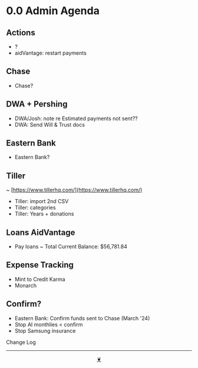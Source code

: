 # 0.0 Admin Agenda

## Actions

* ?
* aidVantage: restart payments

## Chase

* Chase?

## DWA + Pershing

* DWA/Josh: note re Estimated payments not sent??
* DWA: Send Will & Trust docs

## Eastern Bank

* Eastern Bank?

## Tiller

~ [https://www.tillerhq.com/](https://www.tillerhq.com/)

* Tiller: import 2nd CSV
* Tiller: categories 
* Tiller: Years + donations

## Loans AidVantage

* Pay loans ~ Total Current Balance: $56,781.84

## Expense Tracking

* Mint to Credit Karma
* Monarch

## Confirm?

* Eastern Bank: Confirm funds sent to Chase (March '24)
* Stop AI monthlies < confirm
* Stop Samsung insurance

  

Change Log

  

***

<center title="Hello! Click me to go up to the top"><a class="aDingbat" href="javascript:window.scrollTo(0,0);">❦</a></center>